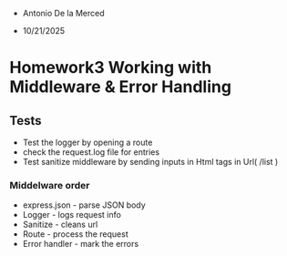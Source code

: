 * Antonio De la Merced 

* 10/21/2025

# Homework3 Working with Middleware & Error Handling

## Tests
* Test the logger by opening a route
* check the request.log file for entries 
* Test sanitize middleware by sending inputs in Html tags in Url(
    /list
)

### Middelware order
* express.json - parse JSON body
* Logger - logs request info
* Sanitize - cleans url
* Route - process the request
* Error handler - mark the errors



